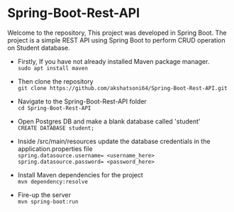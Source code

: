 # Spring-Boot-Rest-API
Welcome to the repository, This project was developed in Spring Boot. The project is a simple REST API using Spring Boot to perform CRUD operation on Student database.

- Firstly, If you have not already installed Maven package manager. <br>
`
sudo apt install maven
`

- Then clone the repository <br>
`
git clone https://github.com/akshatsoni64/Spring-Boot-Rest-API.git
`

- Navigate to the Spring-Boot-Rest-API folder <br>
`
cd Spring-Boot-Rest-API
`

- Open Postgres DB and make a blank database called 'student' <br>
`
CREATE DATABASE student;
`

- Inside /src/main/resources update the database credentials in the application.properties file <br>
`
spring.datasource.username= <username_here>
spring.datasource.password= <password_here>
`

- Install Maven dependencies for the project <br>
`
mvn dependency:resolve
`

- Fire-up the server <br>
`
mvn spring-boot:run
`
